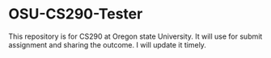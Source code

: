 # OSU-CS290-Tester
This repository is for CS290 at Oregon state University. It will use for submit assignment and sharing the outcome.  I will update it timely.
